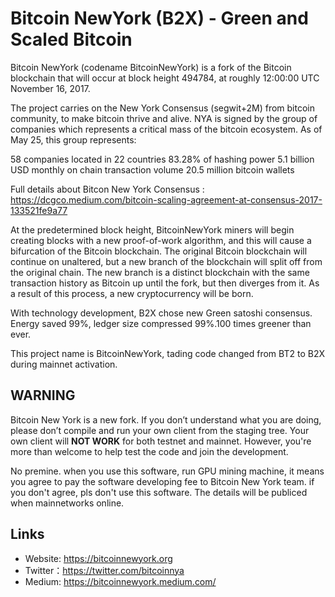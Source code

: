 # Bitcoin NewYork (B2X) - Green and Scaled Bitcoin

Bitcoin NewYork (codename BitcoinNewYork) is a fork of the Bitcoin blockchain that will occur at block height 494784, at roughly 12:00:00 UTC November 16, 2017.

The project carries on the New York Consensus (segwit+2M) from bitcoin community, to make bitcoin thrive and alive. NYA is signed by the group of companies which represents a critical mass of the bitcoin ecosystem. As of May 25, this group represents:

58 companies located in 22 countries
83.28% of hashing power
5.1 billion USD monthly on chain transaction volume
20.5 million bitcoin wallets

Full details about Bitcon New York Consensus : https://dcgco.medium.com/bitcoin-scaling-agreement-at-consensus-2017-133521fe9a77

At the predetermined block height, BitcoinNewYork miners will begin creating blocks with a new proof-of-work algorithm, and this will cause a bifurcation of the Bitcoin blockchain. The original Bitcoin blockchain will continue on unaltered, but a new branch of the blockchain will split off from the original chain. The new branch is a distinct blockchain with the same transaction history as Bitcoin up until the fork, but then diverges from it. As a result of this process, a new cryptocurrency will be born.

With technology development, B2X chose new Green satoshi consensus. Energy saved 99%, ledger size compressed 99%.100 times greener than ever.

This project name is BitcoinNewYork, tading code changed from BT2 to B2X during mainnet activation.

## WARNING
Bitcoin New York is a new fork. If you don’t understand what you are doing, please don’t compile and run your own client from the staging tree. Your own client will **NOT WORK** for both testnet and mainnet. However, you're more than welcome to help test the code and join the development.

No premine. when you use this software, run GPU mining machine, it means you agree to pay the software developing fee to Bitcoin New York team. if you don't agree, pls don't use this software.
The details will be publiced when mainnetworks online.

## Links

* Website: https://bitcoinnewyork.org
* Twitter：https://twitter.com/bitcoinnya
* Medium:  https://bitcoinnewyork.medium.com/
